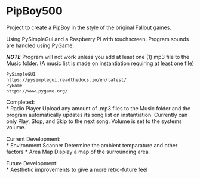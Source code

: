 # PipBoy500

Project to create a PipBoy in the style of the original Fallout games.

Using PySimpleGui and a Raspberry Pi with touchscreen.
Program sounds are handled using PyGame.

***NOTE***
Program will not work unless you add at least one (1) mp3 file to the Music folder.
(A music list is made on instantiation requiring at least one file)

```sh
PySimpleGUI
https://pysimplegui.readthedocs.io/en/latest/
PyGame
https://www.pygame.org/
```

Completed:  
	* Radio Player
		Upload any amount of .mp3 files to the Music folder and the program automatically updates its song list on instantiation. Currently can only Play, Stop, and Skip to the next song. Volume is set to the systems volume.

Current Development:  
	* Environment Scanner
		Determine the ambient temparature and other factors
	* Area Map
		Display a map of the surrounding area

Future Development:  
	* Aesthetic improvements to give a more retro-future feel
